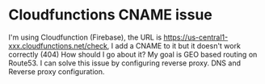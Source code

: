 
# Cloudfunctions CNAME issue

I'm using Cloudfunction (Firebase), the URL is https://us-central1-xxx.cloudfunctions.net/check, I add a CNAME to it but it doesn't work correctly (404) How should I go about it?
My goal is GEO based routing on Route53.
I can solve this issue by configuring reverse proxy.
DNS and Reverse proxy configuration.

        